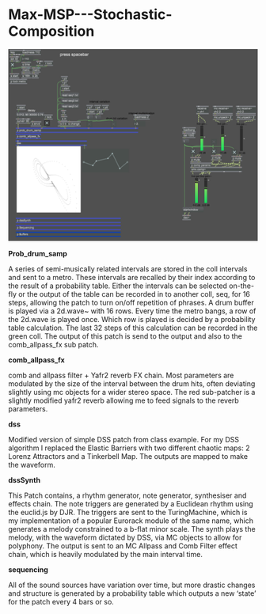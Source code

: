 # Max-MSP---Stochastic-Composition

![alt text](https://github.com/tom0000000/Max-MSP---Stochastic-Composition/blob/master/demoStochastic.PNG "screenshot of patch")

<b>Prob_drum_samp</b>


A series of semi-musically related intervals are stored in the coll intervals and sent to a metro. These intervals are recalled by their index according to the result of a probability table. Either the intervals can be selected on-the-fly or the output of the table can be recorded in to another coll, seq, for 16 steps, allowing the patch to turn on/off repetition of phrases. A drum buffer is played via a 2d.wave~ with 16 rows. Every time the metro bangs, a row of the 2d.wave is played once. Which row is played is decided by a probability table calculation. The last 32 steps of this calculation can be recorded in the green coll.
The output of this patch is send to the output and also to the comb_allpass_fx sub patch.

<b>comb_allpass_fx</b>


comb and allpass filter + Yafr2 reverb FX chain.
Most parameters are modulated by the size of the interval between the drum hits, often deviating slightly using mc objects for a wider stereo space. The red sub-patcher is a slightly modified yafr2 reverb allowing me to feed signals to the reverb parameters.


<b>dss</b>


Modified version of simple DSS patch from class example.
For my DSS algorithm I replaced the Elastic Barriers with two different chaotic maps: 2 Lorenz Attractors and a Tinkerbell Map. The outputs are mapped to make the waveform.


<b>dssSynth</b>


This Patch contains, a rhythm generator, note generator, synthesiser and effects chain. The note triggers are generated by a Euclidean rhythm using the euclid.js by DJR. The triggers are sent to the TuringMachine, which is my implementation of a popular Eurorack module of the same name, which generates a melody constrained to a b-flat minor scale. The synth plays the melody, with the waveform dictated by DSS, via MC objects to allow for polyphony. The output is sent to an MC Allpass and Comb Filter effect chain, which is heavily modulated by the main interval time.


<b>sequencing</b>


All of the sound sources have variation over time, but more drastic changes and structure is generated by a probability table which outputs a new ‘state’ for the patch every 4 bars or so.
